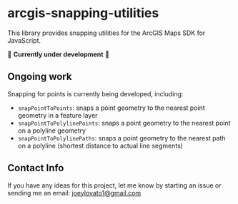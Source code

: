 # arcgis-snapping-utilities

This library provides snapping utilities for the ArcGIS Maps SDK for JavaScript. 

🚧 **Currently under development** 🚧

## Ongoing work

Snapping for points is currently being developed, including:

- `snapPointToPoints`: snaps a point geometry to the nearest point geometry in a feature layer
- `snapPointToPolylinePoints`: snaps a point geometry to the nearest point on a polyline geometry
- `snapPointToPolylinePaths`: snaps a point geometry to the nearest path on a polyline (shortest distance to actual line segments)

## Contact Info

If you have any ideas for this project, let me know by starting an issue or sending me an email: [joeylovato1@gmail.com](mailto:joeylovato1@gmail.com)